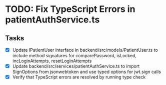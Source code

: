 # TODO: Fix TypeScript Errors in patientAuthService.ts

## Tasks
- [x] Update IPatientUser interface in backend/src/models/PatientUser.ts to include method signatures for comparePassword, isLocked, incLoginAttempts, resetLoginAttempts
- [x] Update backend/src/services/patientAuthService.ts to import SignOptions from jsonwebtoken and use typed options for jwt.sign calls
- [x] Verify that TypeScript errors are resolved by running type check

